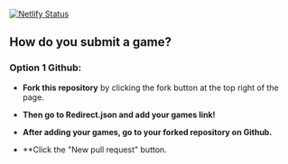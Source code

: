 [![Netlify Status](https://api.netlify.com/api/v1/badges/e5b9e079-9bac-4c06-b46b-654a2bbeebd1/deploy-status)](https://app.netlify.com/sites/randomgameweb/deploys)

## How do you submit a game?

### Option 1 Github:

- **Fork this repository** by clicking the fork button at the top right of the page.

- **Then go to Redirect.json and add your games link!**

- **After adding your games, go to your forked repository on Github.**

- **Click the "New pull request" button.